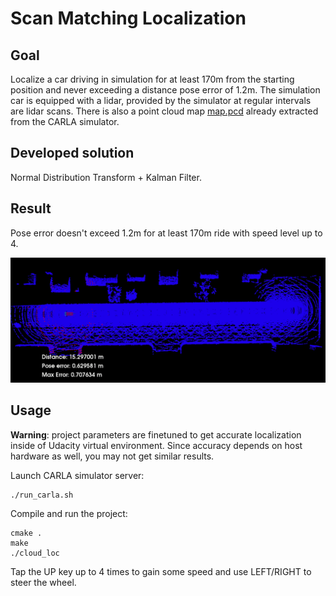 # Scan Matching Localization

## Goal

Localize a car driving in simulation for at least 170m from the starting position and never exceeding a distance pose error of 1.2m. The simulation car is equipped with a lidar, provided by the simulator at regular intervals are lidar scans. There is also a point cloud map [map.pcd](https://github.com/quezee/carla_localization/blob/main/map.pcd) already extracted from the CARLA simulator.

## Developed solution

Normal Distribution Transform + Kalman Filter.

## Result

Pose error doesn't exceed 1.2m for at least 170m ride with speed level up to 4.

![](https://github.com/quezee/carla_localization/blob/main/result.gif)

## Usage

**Warning**: project parameters are finetuned to get accurate localization inside of Udacity virtual environment. Since accuracy depends on host hardware as well, you may not get similar results.

Launch CARLA simulator server:
```
./run_carla.sh
```

Compile and run the project:

```
cmake .
make
./cloud_loc
```

Tap the UP key up to 4 times to gain some speed and use LEFT/RIGHT to steer the wheel.
